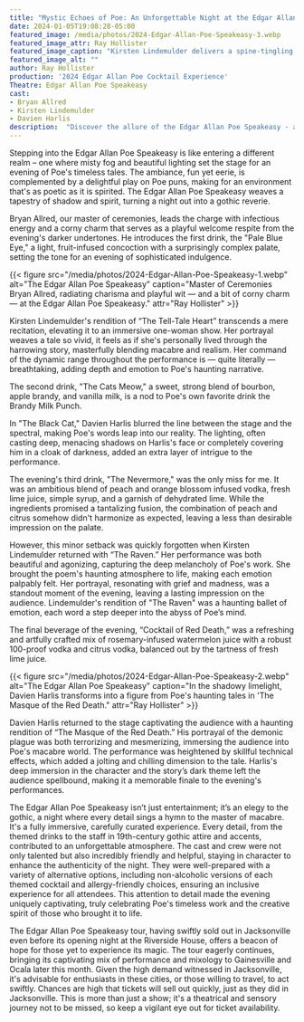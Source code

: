 ```yaml
---
title: "Mystic Echoes of Poe: An Unforgettable Night at the Edgar Allan Poe Speakeasy"
date: 2024-01-05T19:08:28-05:00
featured_image: /media/photos/2024-Edgar-Allan-Poe-Speakeasy-3.webp
featured_image_attr: Ray Hollister
featured_image_caption: "Kirsten Lindemulder delivers a spine-tingling performance in 'The Tell-Tale Heart'."
featured_image_alt: ""
author: Ray Hollister
production: '2024 Edgar Allan Poe Cocktail Experience'
Theatre: Edgar Allan Poe Speakeasy
cast: 
- Bryan Allred
- Kirsten Lindemulder
- Davien Harlis
description:  "Discover the allure of the Edgar Allan Poe Speakeasy - a unique blend of gothic tales, crafted cocktails, and immersive theater."
---
```

Stepping into the Edgar Allan Poe Speakeasy is like entering a different realm – one where misty fog and beautiful lighting set the stage for an evening of Poe's timeless tales. The ambiance, fun yet eerie, is complemented by a delightful play on Poe puns, making for an environment that's as poetic as it is spirited. The Edgar Allan Poe Speakeasy weaves a tapestry of shadow and spirit, turning a night out into a gothic reverie.

Bryan Allred, our master of ceremonies, leads the charge with infectious energy and a corny charm that serves as a playful welcome respite from the evening's darker undertones. He introduces the first drink, the "Pale Blue Eye," a light, fruit-infused concoction with a surprisingly complex palate, setting the tone for an evening of sophisticated indulgence.

{{< figure src="/media/photos/2024-Edgar-Allan-Poe-Speakeasy-1.webp" alt="The Edgar Allan Poe Speakeasy" caption="Master of Ceremonies Bryan Allred, radiating charisma and playful wit — and a bit of corny charm — at the Edgar Allan Poe Speakeasy." attr="Ray Hollister" >}}

Kirsten Lindemulder's rendition of “The Tell-Tale Heart” transcends a mere recitation, elevating it to an immersive one-woman show. Her portrayal weaves a tale so vivid, it feels as if she's personally lived through the harrowing story, masterfully blending macabre and realism. Her command of the dynamic range throughout the performance is — quite literally — breathtaking, adding depth and emotion to Poe's haunting narrative.

The second drink, "The Cats Meow," a sweet, strong blend of bourbon, apple brandy, and vanilla milk, is a nod to Poe's own favorite drink the Brandy Milk Punch. 

In "The Black Cat," Davien Harlis blurred the line between the stage and the spectral, making Poe's words leap into our reality. The lighting, often casting deep, menacing shadows on Harlis's face or completely covering him in a cloak of darkness, added an extra layer of intrigue to the performance.

The evening's third drink, "The Nevermore," was the only miss for me.  It was an ambitious blend of peach and orange blossom infused vodka, fresh lime juice, simple syrup, and a garnish of dehydrated lime. While the ingredients promised a tantalizing fusion, the combination of peach and citrus somehow didn't harmonize as expected, leaving a less than desirable impression on the palate.

However, this minor setback was quickly forgotten when Kirsten Lindemulder returned with “The Raven.” Her performance was both beautiful and agonizing, capturing the deep melancholy of Poe's work. She brought the poem's haunting atmosphere to life, making each emotion palpably felt. Her portrayal, resonating with grief and madness, was a standout moment of the evening, leaving a lasting impression on the audience. Lindemulder's rendition of "The Raven" was a haunting ballet of emotion, each word a step deeper into the abyss of Poe’s mind.

The final beverage of the evening, “Cocktail of Red Death,” was a refreshing and artfully crafted mix of rosemary-infused watermelon juice with a robust 100-proof vodka and citrus vodka, balanced out by the tartness of fresh lime juice. 

{{< figure src="/media/photos/2024-Edgar-Allan-Poe-Speakeasy-2.webp" alt="The Edgar Allan Poe Speakeasy" caption="In the shadowy limelight, Davien Harlis transforms into a figure from Poe's haunting tales in 'The Masque of the Red Death." attr="Ray Hollister" >}}

Davien Harlis returned to the stage captivating the audience with a haunting rendition of “The Masque of the Red Death.” His portrayal of the demonic plague was both terrorizing and mesmerizing, immersing the audience into Poe's macabre world. The performance was heightened by skillful technical effects, which added a jolting and chilling dimension to the tale. Harlis's deep immersion in the character and the story’s dark theme left the audience spellbound, making it a memorable finale to the evening's performances.

The Edgar Allan Poe Speakeasy isn’t just entertainment; it’s an elegy to the gothic, a night where every detail sings a hymn to the master of macabre. It's a fully immersive, carefully curated experience. Every detail, from the themed drinks to the staff in 19th-century gothic attire and accents, contributed to an unforgettable atmosphere. The cast and crew were not only talented but also incredibly friendly and helpful, staying in character to enhance the authenticity of the night. They were well-prepared with a variety of alternative options, including non-alcoholic versions of each themed cocktail and allergy-friendly choices, ensuring an inclusive experience for all attendees. This attention to detail made the evening uniquely captivating, truly celebrating Poe's timeless work and the creative spirit of those who brought it to life.

The Edgar Allan Poe Speakeasy tour, having swiftly sold out in Jacksonville even before its opening night at the Riverside House, offers a beacon of hope for those yet to experience its magic. The tour eagerly continues, bringing its captivating mix of performance and mixology to Gainesville and Ocala later this month. Given the high demand witnessed in Jacksonville, it's advisable for enthusiasts in these cities, or those willing to travel, to act swiftly. Chances are high that tickets will sell out quickly, just as they did in Jacksonville. This is more than just a show; it's a theatrical and sensory journey not to be missed, so keep a vigilant eye out for ticket availability.